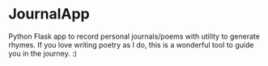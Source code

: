 # JournalApp
Python Flask app to record personal journals/poems with utility to generate rhymes.
If you love writing poetry as I do, this is a wonderful tool to guide you in the journey. :)
